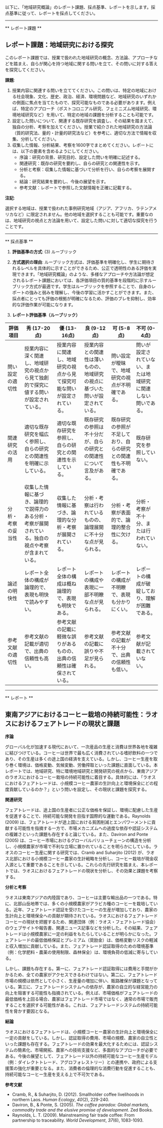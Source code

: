 以下に、「地域研究概論」のレポート課題、採点基準、レポートを示します。採点基準に従って、レポートを採点してください。

---------------------------------------
** レポート課題 **

## レポート課題：地域研究における探究

このレポート課題では、授業で扱われた地域研究の概念、方法論、アプローチなどを踏まえ、自らが関心を持つ地域に関する問いを立て、その問いに対する答えを探究してください。

**課題**:

1. 授業内容に関連する問いを立ててください。この問いは、特定の地域における社会現象、文化、歴史、政治、経済、環境問題など、地域研究のいずれかの側面に焦点を当てたもので、探究可能なものである必要があります。例えば、特定のアプローチ（ポストコロニアル研究、フェミニズム地域研究、環境地域研究など）を用いて、特定の地域の課題を分析することも可能です。
2. 設定した問いについて、関連する既存研究を調査し、その結果を踏まえて、独自の分析、考察を加えてください。授業で紹介された地域研究の方法論（質的研究法、量的・計量的研究法など）を参考に、適切な方法で情報を収集、分析してください。
3. 収集した情報、分析結果、考察を1600字でまとめてください。レポートには、以下の要素を含めるようにしてください。
    * 序論：研究の背景、研究目的、設定した問いを明確に記述する。
    * 関連研究：既存の研究を要約し、自らの研究との関連性を示す。
    * 分析と考察：収集した情報に基づいて分析を行い、自らの考察を展開する。
    * 結論：研究結果を要約し、今後の展望を示す。
    * 参考文献：レポートで参照した文献情報を正確に記載する。


**注記**:

選択する地域は、授業で扱われた事例研究地域（アジア、アフリカ、ラテンアメリカなど）に限定されません。他の地域を選択することも可能です。重要なのは、地域研究の視点と方法論を用いて、設定した問いに対して適切な探究を行うことです。


---------------------------------------
** 採点基準 **

1. **評価基準の方式**: (3) ルーブリック

2. **方式選択の理由**: ルーブリック方式は、評価基準を明確化し、学生に期待されるレベルを具体的に示すことができるため、公正で透明性のある評価を実現できます。「地域研究概論」のような、多様なアプローチや方法論が想定されるレポート課題においては、各評価項目の質的基準を段階的に示すルーブリック方式が最適です。学生はルーブリックを参照することで、自身のレポートの強みと弱みを理解し、今後の学習に活かすことができます。また、採点者にとっても評価の根拠が明確になるため、評価のブレを抑制し、効率的な評価作業が可能になります。

3. **レポート評価基準（ルーブリック）**

| 評価項目 | 秀 (17-20点) | 優 (13-16点) | 良 (9-12点) | 可 (5-8点) | 不可 (0-4点) |
|---|---|---|---|---|---|
| 問い設定の適切性 | 授業内容に深く関連し、地域研究の視点から見て独創的で探究に値する問いが設定されている。 | 授業内容に関連し、地域研究の視点から見て探究可能な問いが設定されている。 | 授業内容との関連性は薄いものの、地域研究の視点に基づいた問いが設定されている。 | 問い設定が曖昧で、地域研究の視点が不明確である。 | 問いが設定されていない、または地域研究に関連しない問いである。 |
| 関連研究の活用 | 適切な既存研究を幅広く参照し、自らの研究との関連性を明確に示している。 | 適切な既存研究を参照し、自らの研究との関連性を示している。 | 既存研究の参照は不十分だが、自らの研究との関連性について言及がある。 | 既存研究の参照が不足しており、自らの研究との関連性も不明確である。 | 既存研究を参照していない。 |
| 分析・考察の妥当性 | 収集した情報に基づき、論理的で説得力のある分析・考察が展開されている。独自の視点や考察が含まれている。 | 収集した情報に基づき、論理的な分析・考察が展開されている。 | 分析・考察は行われているものの、論理展開に不十分な点が見られる。 | 分析・考察が表面的で、論理的整合性に欠ける。 | 分析・考察が不十分、または行われていない。 |
| 論述の明快性 | レポート全体の構成が論理的で、表現も明快で読みやすい。 | レポート全体の構成は概ね論理的で、表現も明快である。 | レポートの構成や表現に一部不明瞭な点が見られる。 | レポートの構成が不明瞭で、表現も分かりにくい。 | レポートの構成が破綻しており、理解が困難である。 |
| 参考文献の適切性 | 参考文献の記載が適切で、出典の信頼性も高い。 | 参考文献の記載に軽微な誤りがあるものの、出典の信頼性は確保されている。 | 参考文献の記載に誤りや不足が見られる。 | 参考文献の記載が不十分で、出典の信頼性も低い。 | 参考文献が記載されていない。 |




---------------------------------------
** レポート **
## 東南アジアにおけるコーヒー栽培の持続可能性：ラオスにおけるフェアトレードの現状と課題

**序論**

グローバル化が加速する現代において、一次産品の生産と消費は世界各地を複雑に結びつけている。コーヒーは世界で最も広く消費されている嗜好飲料の一つであり、その生産は多くの途上国の経済を支えている。しかし、コーヒー生産を取り巻く環境は、価格変動、気候変動、労働搾取といった課題に直面している。本レポートでは、地域研究、特に環境地域研究と開発研究の視点から、東南アジアのラオスにおけるコーヒー栽培の持続可能性に着目する。具体的には、「ラオスにおけるフェアトレードは、小規模コーヒー農家の生計向上と環境保全にどの程度貢献しているのか？」という問いを設定し、その現状と課題を探究する。

**関連研究**

フェアトレードは、途上国の生産者に公正な価格を保証し、環境に配慮した生産を促進することで、持続可能な開発を目指す国際的な運動である。Raynolds (2009) は、フェアトレードが途上国における貧困削減とエンパワーメントに貢献する可能性を指摘する一方で、市場メカニズムへの過度な依存や認証システムの複雑さといった課題も存在すると論じている。また、Daviron and Ponte (2005) は、コーヒー市場におけるグローバルバリューチェーンの構造を分析し、小規模農家が市場で不利な立場に置かれていることを明らかにしている。ラオスのコーヒー生産に関する研究では、Cramb and Suharjito (2012) が、ラオス北部における小規模コーヒー農家の生計戦略を分析し、コーヒー栽培が現金収入源として重要であることを示している。これらの先行研究を踏まえ、本レポートでは、ラオスにおけるフェアトレードの現状を分析し、その効果と課題を考察する。

**分析と考察**

ラオスは東南アジアの内陸国であり、コーヒーは主要な輸出品の一つである。特に、北部山岳地帯では、多くの小規模農家がアラビカ種のコーヒーを栽培している。近年、フェアトレード認証を受けたコーヒーの生産が増加しており、農家の生計向上と環境保全への貢献が期待されている。ラオスにおけるフェアトレードコーヒーの現状を把握するため、関連団体（例：ラオス・フェアトレード協会）のウェブサイトや報告書、関連ニュース記事などを分析した。その結果、フェアトレードは小規模農家に一定の利益をもたらしていることが明らかになった。フェアトレードの最低価格保証とプレミアム（奨励金）は、価格変動リスクの軽減と収入増加に貢献している。また、フェアトレード認証取得のための環境基準（例：化学肥料・農薬の使用制限、森林保全）は、環境負荷の低減に寄与している。

しかし、課題も存在する。第一に、フェアトレード認証取得には費用と手間がかかるため、全ての農家がアクセスできるわけではない。第二に、フェアトレード市場の規模は依然として小さく、生産量の増加に伴い、販路確保が課題となっている。第三に、フェアトレードシステムへの依存が、農家の自立的な経営能力の向上を阻害する可能性も指摘されている。例えば、市場価格がフェアトレードの最低価格を上回る場合、農家はフェアトレード市場ではなく、通常の市場で販売することを選択する可能性がある。これは、フェアトレードシステムの持続可能性を脅かす要因となる。

**結論**

ラオスにおけるフェアトレードは、小規模コーヒー農家の生計向上と環境保全に一定の貢献をしている。しかし、認証取得の費用、市場の規模、農家の自立性といった課題も存在する。フェアトレードの効果を最大化するためには、認証システムの簡素化、市場開拓、農家への技術支援など、多面的なアプローチが必要である。今後の展望として、フェアトレード以外の持続可能なコーヒー生産モデル（例：ダイレクトトレード、アグロフォレストリー）との連携や、政府による支援策の強化が重要となる。また、消費者の倫理的な消費行動を促進することも、持続可能なコーヒー生産を支える上で不可欠である。

**参考文献**

* Cramb, R., & Suharjito, D. (2012). Smallholder coffee livelihoods in northern Laos. *Human Ecology*, *40*(2), 229-240.
* Daviron, B., & Ponte, S. (2005). *The coffee paradox: Global markets, commodity trade and the elusive promise of development*. Zed Books.
* Raynolds, L. T. (2009). Mainstreaming fair trade coffee: From partnership to traceability. *World Development*, *37*(6), 1083-1093.




